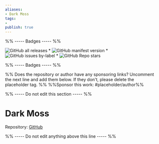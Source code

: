 ```yaml
---
aliases:
- Dark Moss
tags: 
- 
publish: true
---
```


%% ----- Badges ----- %%

![GitHub all releases](https://img.shields.io/github/downloads/sergey900553/obsidian_githublike_theme/total?color=573E7A&logo=github&style=for-the-badge) * ![GitHub manifest version](https://img.shields.io/github/manifest-json/v/sergey900553/obsidian_githublike_theme?color=573E7A&logo=github&style=for-the-badge) * ![GitHub issues by-label](https://img.shields.io/github/issues/sergey900553/obsidian_githublike_theme/help%20wanted?color=573E7A&logo=github&style=for-the-badge) * ![GitHub Repo stars](https://img.shields.io/github/stars/sergey900553/obsidian_githublike_theme?color=573E7A&logo=github&style=for-the-badge)

%% ----- Badges ----- %%

%% Does the repository or author have any sponsoring links? Uncomment the next line and add them below. If they don't, please delete the placeholder tag. %%
%%Sponsor this work: #placeholder/author%%

%% ----- Do not edit this section ----- %%

# Dark Moss

Repository: [GitHub](https://github.com/sergey900553/obsidian_githublike_theme)



%% ----- Do not edit anything above this line ----- %% 

